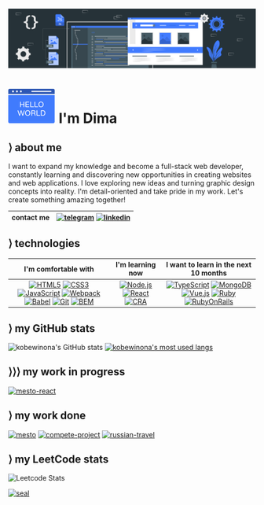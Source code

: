 ![cover](/images/static-website-animate-9.svg)

# ![hello](/images/hello-world-4.svg) I'm Dima

## &rang; about me

I want to expand my knowledge and become a full-stack web developer, constantly learning and discovering new opportunities in creating websites and web applications. I love exploring new ideas and turning graphic design concepts into reality. I'm detail-oriented and take pride in my work. Let's create something amazing together!

| contact me | [![telegram](https://img.shields.io/badge/d_klimkin-f9f9f9?style=for-the-badge&logo=telegram)](https://t.me/d_klimkin) [![linkedin](https://img.shields.io/badge/dima_klimkin-f9f9f9?style=for-the-badge&logoColor=0b66c2&logo=linkedin)](https://www.linkedin.com/in/dima-klimkin-259164192/) |
|:----------:|:----------------------------------------------------------------------------------------------------------------------------------------------------------------------------------------------------------------------------------------------------------------------------------------------:|

## &rang; technologies

|                                                                                                                                                                                                                                                                                                                                                                                                                    I'm comfortable with                                                                                                                                                                                                                                                                                                                                                                                                                     |                                                                                                                                                                 I'm learning now                                                                                                                                                                  |                                                                                                                                                                                                                                                                                                            I want to learn in the next 10 months                                                                                                                                                                                                                                                                                                             |
|:-----------------------------------------------------------------------------------------------------------------------------------------------------------------------------------------------------------------------------------------------------------------------------------------------------------------------------------------------------------------------------------------------------------------------------------------------------------------------------------------------------------------------------------------------------------------------------------------------------------------------------------------------------------------------------------------------------------------------------------------------------------------------------------------------------------------------------------------------------------:|:-------------------------------------------------------------------------------------------------------------------------------------------------------------------------------------------------------------------------------------------------------------------------------------------------------------------------------------------------:|:------------------------------------------------------------------------------------------------------------------------------------------------------------------------------------------------------------------------------------------------------------------------------------------------------------------------------------------------------------------------------------------------------------------------------------------------------------------------------------------------------------------------------------------------------------------------------------------------------------------------------------------------------------:|
| [![HTML5](https://img.shields.io/badge/HTML5-f9f9f9?style=for-the-badge&logo=HTML5)](https://dev.w3.org/html5/spec-LC/) [![CSS3](https://img.shields.io/badge/CSS3-f9f9f9?logoColor=264BDC&style=for-the-badge&logo=CSS3)](https://www.w3.org/TR/CSS/#css) [![JavaScript](https://img.shields.io/badge/JavaScript-f9f9f9?style=for-the-badge&logo=JavaScript)](https://www.javascript.com) [![Webpack](https://img.shields.io/badge/Webpack-f9f9f9?style=for-the-badge&logo=webpack)](https://webpack.js.org) [![Babel](https://img.shields.io/badge/Babel-f9f9f9?style=for-the-badge&logo=babel)](https://babeljs.io) [![Git](https://img.shields.io/badge/Git-f9f9f9?style=for-the-badge&logo=git)](https://git-scm.com) [![BEM](https://img.shields.io/badge/BEM-f9f9f9?logoColor=black&style=for-the-badge&logo=bem)](https://en.bem.info/methodology/) | [![Node.js](https://img.shields.io/badge/Node.js-f9f9f9?style=for-the-badge&logo=Node.js)](https://nodejs.org/en) [![React](https://img.shields.io/badge/React-f9f9f9?style=for-the-badge&logo=React)](https://react.dev) [![CRA](https://img.shields.io/badge/CRA-f9f9f9?style=for-the-badge&logo=createreactapp)](https://create-react-app.dev) | [![TypeScript](https://img.shields.io/badge/TypeScript-f9f9f9?style=for-the-badge&logo=typescript)](https://dev.w3.org/html5/spec-LC/) [![MongoDB](https://img.shields.io/badge/MongoDB-f9f9f9?style=for-the-badge&logo=mongodb)](https://www.mongodb.com) [![Vue.js](https://img.shields.io/badge/Vue.js-f9f9f9?style=for-the-badge&logo=vuedotjs)](https://vuejs.org) [![Ruby](https://img.shields.io/badge/Ruby-f9f9f9?style=for-the-badge&logoColor=d30002&logo=ruby)](https://www.ruby-lang.org/en/) [![RubyOnRails](https://img.shields.io/badge/Ruby_on_Rails-f9f9f9?style=for-the-badge&logoColor=d30002&logo=rubyonrails)](https://rubyonrails.org) |

## &rang; my GitHub stats

![kobewinona's GitHub stats](https://github-readme-stats.vercel.app/api?username=kobewinona&count_private=true&include_all_commits=true&show_icons=true&icon_color=e0e0e0&border_radius=5&hide_border=true&bg_color=f9f9f9&title_color=407bfd&line_height=21px&hide_title=true) [![kobewinona's most used langs](https://github-readme-stats.vercel.app/api/top-langs/?username=kobewinona&layout=compact&border_radius=5&hide_border=true&bg_color=f9f9f9&title_color=407bfd&custom_title=My%20Most%20Used%20Languagues)](https://github.com/anuraghazra/github-readme-stats)

## &rang;&rang;&rang; my work in progress

[![mesto-react](https://github-readme-stats.vercel.app/api/pin/?username=kobewinona&repo=mesto-react&icon_color=e0e0e0&border_radius=5&hide_border=true&bg_color=407BFD&title_color=f9f9f9&text_color=f9f9f9)](https://github.com/kobewinona/mesto-react)

## &rang; my work done

[![mesto](https://github-readme-stats.vercel.app/api/pin/?username=kobewinona&repo=mesto&icon_color=e0e0e0&border_radius=5&hide_border=true&bg_color=f9f9f9&title_color=407bfd)](https://github.com/kobewinona/mesto) [![compete-project](https://github-readme-stats.vercel.app/api/pin/?username=kobewinona&repo=compete-project&icon_color=e0e0e0&border_radius=5&hide_border=true&bg_color=f9f9f9&title_color=407bfd)](https://github.com/kobewinona/compete-project) [![russian-travel](https://github-readme-stats.vercel.app/api/pin/?username=kobewinona&repo=russian-travel&icon_color=e0e0e0&border_radius=5&hide_border=true&bg_color=f9f9f9&title_color=407bfd)](https://github.com/kobewinona/russian-travel)

## &rang; my LeetCode stats

![Leetcode Stats](https://leetcard.jacoblin.cool/kobewinona?ext=heatmap&border_radius=8&border=0&bg_color=f9f9f9)

[![seal](https://img.shields.io/badge/something_i_did_long_ago-f9f9f9?style=for-the-badge&&logoColor=E72B20&logo=youtube)](https://youtu.be/5zjvOJTqr3Q)